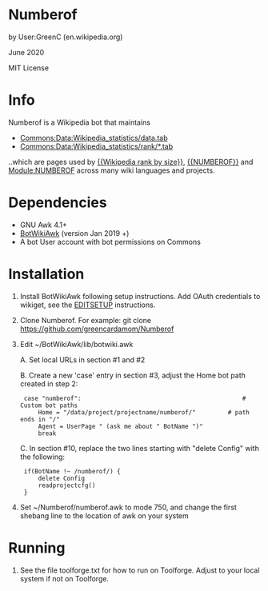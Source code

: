 Numberof
===================
by User:GreenC (en.wikipedia.org)

June 2020

MIT License

Info
========
Numberof is a Wikipedia bot that maintains 
* [Commons:Data:Wikipedia_statistics/data.tab](https://commons.wikimedia.org/wiki/Data:Wikipedia_statistics/data.tab) 
* [Commons:Data:Wikipedia_statistics/rank/*.tab](https://commons.wikimedia.org/wiki/Special:PrefixIndex?prefix=Wikipedia+statistics%2Frank%2F&namespace=486)

..which are pages used by [{{Wikipedia rank by size}}](https://en.wikipedia.org/wiki/Template:Wikipedia_rank_by_size), [{{NUMBEROF}}](https://en.wikipedia.org/wiki/Template:NUMBEROF) and [Module:NUMBEROF](https://en.wikipedia.org/wiki/Module:NUMBEROF) across many wiki languages and projects.

Dependencies 
========
* GNU Awk 4.1+
* [BotWikiAwk](https://github.com/greencardamom/BotWikiAwk) (version Jan 2019 +)
* A bot User account with bot permissions on Commons

Installation
========

1. Install BotWikiAwk following setup instructions. Add OAuth credentials to wikiget, see the [EDITSETUP](https://github.com/greencardamom/Wikiget/blob/master/EDITSETUP) instructions.

2. Clone Numberof. For example:
	git clone https://github.com/greencardamom/Numberof

3. Edit ~/BotWikiAwk/lib/botwiki.awk

	A. Set local URLs in section #1 and #2 

	B. Create a new 'case' entry in section #3, adjust the Home bot path created in step 2:

		case "numberof":                                             # Custom bot paths
			Home = "/data/project/projectname/numberof/"         # path ends in "/"
			Agent = UserPage " (ask me about " BotName ")"
			break

	C. In section #10, replace the two lines starting with "delete Config" with the following:

		if(BotName !~ /numberof/) {
			delete Config
			readprojectcfg()
		}

4. Set ~/Numberof/numberof.awk to mode 750, and change the first shebang line to the location of awk on your system

Running
========

1. See the file toolforge.txt for how to run on Toolforge. Adjust to your local system if not on Toolforge.

